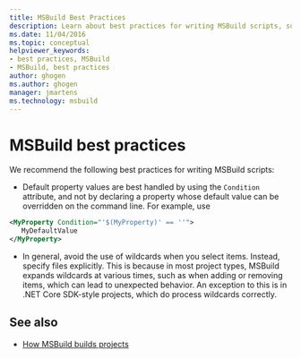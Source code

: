 ```yaml
---
title: MSBuild Best Practices
description: Learn about best practices for writing MSBuild scripts, such as using Condition attributes and not using wildcards.
ms.date: 11/04/2016
ms.topic: conceptual
helpviewer_keywords:
- best practices, MSBuild
- MSBuild, best practices
author: ghogen
ms.author: ghogen
manager: jmartens
ms.technology: msbuild
---
```

# MSBuild best practices

We recommend the following best practices for writing MSBuild scripts:

- Default property values are best handled by using the `Condition` attribute, and not by declaring a property whose default value can be overridden on the command line. For example, use

```xml
<MyProperty Condition="'$(MyProperty)' == ''">
   MyDefaultValue
</MyProperty>
```

- In general, avoid the use of wildcards when you select items. Instead, specify files explicitly. This is because in most project types, MSBuild expands wildcards at various times, such as when adding or removing items, which can lead to unexpected behavior. An exception to this is in .NET Core SDK-style projects, which do process wildcards correctly.

## See also

- [How MSBuild builds projects](./build-process-overview.md)
